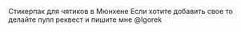 Стикерпак для чятиков в Мюнхене
Если хотите добавить свое то делайте пулл реквест и пишите мне @Igorek
